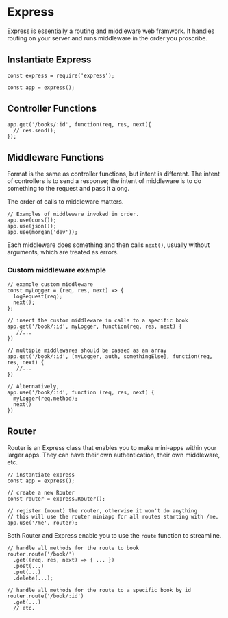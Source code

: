 # Express

Express is essentially a routing and middleware web framwork. It handles routing on your server and runs middleware in the order you proscribe.

## Instantiate Express

```
const express = require('express');

const app = express();
```

## Controller Functions

```
app.get('/books/:id', function(req, res, next){
  // res.send();
});
```

## Middleware Functions

Format is the same as controller functions, but intent is different. The intent of controllers is to send a response; the intent of middleware is to do something to the request and pass it along.

The order of calls to middleware matters. 
```
// Examples of middleware invoked in order.
app.use(cors());
app.use(json());
app.use(morgan('dev'));
```

Each middleware does something and then calls `next()`, usually without arguments, which are treated as errors.

### Custom middleware example
```
// example custom middleware
const myLogger = (req, res, next) => {
  logRequest(req);
  next();
};

// insert the custom middleware in calls to a specific book
app.get('/book/:id', myLogger, function(req, res, next) {
   //...
})

// multiple middlewares should be passed as an array
app.get('/book/:id', [myLogger, auth, somethingElse], function(req, res, next) {
   //...
})

// Alternatively, 
app.use('/book/:id', function (req, res, next) {
  myLogger(req.method);
  next()
})
```

## Router

Router is an Express class that enables you to make mini-apps within your larger apps. They can have their own authentication, their own middleware, etc. 

```
// instantiate express
const app = express();

// create a new Router
const router = express.Router();

// register (mount) the router, otherwise it won't do anything
// this will use the router miniapp for all routes starting with /me.
app.use('/me', router);
```

Both Router and Express enable you to use the `route` function to streamline.
```
// handle all methods for the route to book
router.route('/book/')
  .get((req, res, next) => { ... })
  .post(...)
  .put(...)
  .delete(...);

// handle all methods for the route to a specific book by id
router.route('/book/:id')
  .get(...)
  // etc.
```
